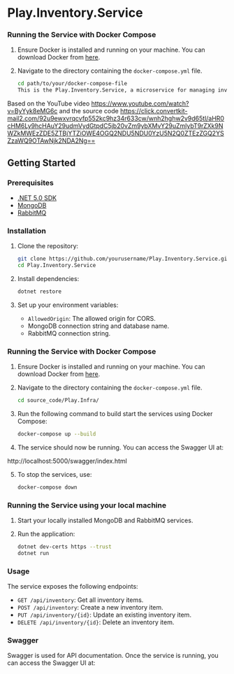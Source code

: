 # Play.Inventory.Service

### Running the Service with Docker Compose

1. Ensure Docker is installed and running on your machine. You can download Docker from [here](https://www.docker.com/products/docker-desktop).

2. Navigate to the directory containing the `docker-compose.yml` file.

   ```sh
   cd path/to/your/docker-compose-file
   This is the Play.Inventory.Service, a microservice for managing inventory items in the Play application.
   ```

Based on the YouTube video https://www.youtube.com/watch?v=ByYyk8eMG6c and the source code https://click.convertkit-mail2.com/92u9ewxvrqcvfp552kc9hz34r633cw/wnh2hghw2v9d65tl/aHR0cHM6Ly9hcHAuY29udmVydGtpdC5jb20vZm9ybXMvY29uZmlybT9rZXk9NWZkMWEzZDE5ZTBjYTZiOWE4OGQ2NDU5NDU0YzU5N2Q0ZTEzZGQ2YSZzaWQ9OTAwNjk2NDA2Ng==

## Getting Started

### Prerequisites

- [.NET 5.0 SDK](https://dotnet.microsoft.com/download/dotnet/5.0)
- [MongoDB](https://www.mongodb.com/try/download/community)
- [RabbitMQ](https://www.rabbitmq.com/download.html)

### Installation

1. Clone the repository:

   ```sh
   git clone https://github.com/yourusername/Play.Inventory.Service.git
   cd Play.Inventory.Service
   ```

2. Install dependencies:

   ```sh
   dotnet restore
   ```

3. Set up your environment variables:
   - `AllowedOrigin`: The allowed origin for CORS.
   - MongoDB connection string and database name.
   - RabbitMQ connection string.

### Running the Service with Docker Compose

1. Ensure Docker is installed and running on your machine. You can download Docker from [here](https://www.docker.com/products/docker-desktop).

2. Navigate to the directory containing the `docker-compose.yml` file.

   ```sh
   cd source_code/Play.Infra/
   ```

3. Run the following command to build start the services using Docker Compose:

   ```sh
   docker-compose up --build

   ```

4. The service should now be running. You can access the Swagger UI at:

http://localhost:5000/swagger/index.html

5. To stop the services, use:

   ```sh
   docker-compose down
   ```

### Running the Service using your local machine

1. Start your locally installed MongoDB and RabbitMQ services.

2. Run the application:
   ```sh
   dotnet dev-certs https --trust
   dotnet run
   ```

### Usage

The service exposes the following endpoints:

- `GET /api/inventory`: Get all inventory items.
- `POST /api/inventory`: Create a new inventory item.
- `PUT /api/inventory/{id}`: Update an existing inventory item.
- `DELETE /api/inventory/{id}`: Delete an inventory item.

### Swagger

Swagger is used for API documentation. Once the service is running, you can access the Swagger UI at:

